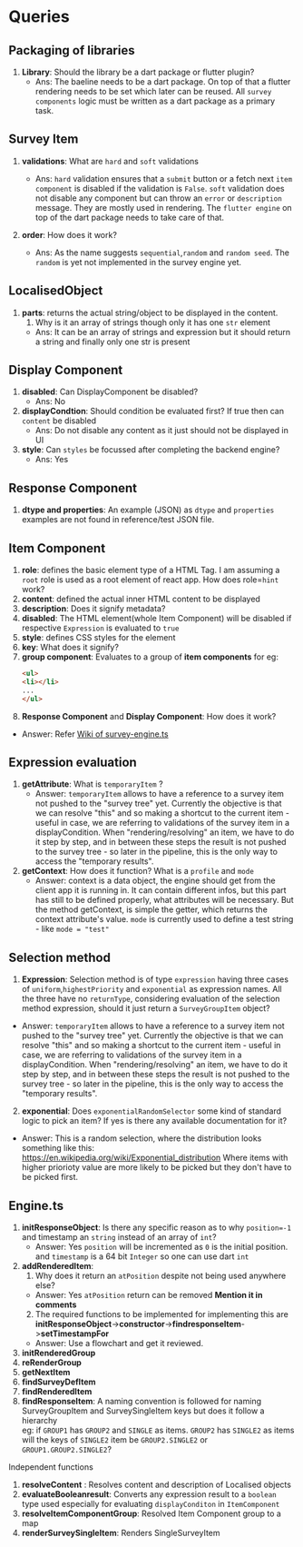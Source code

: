 # Queries

## Packaging of libraries

1. **Library**: Should the library be a dart package or flutter plugin?
   + Ans: The baeline needs to be a dart package. On top of that a flutter rendering needs to be set which later can be reused. All `survey components` logic must be written as a dart package as a primary task.

## Survey Item

1. **validations**: What are `hard` and `soft` validations
   + Ans: `hard` validation ensures that a `submit` button or a fetch next `item component` is disabled if the validation is `False`. `soft` validation does not disable any component but can throw an `error` or `description` message. They are mostly used in rendering. The `flutter engine` on top of the dart package needs to take care of that.
   
2. **order**: How does it work?
    + Ans: As the name suggests `sequential`,`random` and `random seed`. The `random` is yet not implemented in the survey engine yet. 
## LocalisedObject

1. **parts**: returns the actual string/object to be displayed in the content.
   1. Why is it an array of strings though only it has one `str` element
   + Ans: It can be an array of strings and expression but it should return a string and finally only one str is present

## Display Component

1. **disabled**: Can DisplayComponent be disabled?
   + Ans: No 
2. **displayCondtion**: Should condition be evaluated first? If true then can `content` be disabled
   + Ans: Do not disable any content as it just should not be displayed in UI
3. **style**: Can `styles` be focussed after completing the backend engine?
   + Ans: Yes

## Response Component
1. **dtype and properties**: An example (JSON) as `dtype` and `properties` examples are not found in reference/test JSON file.

## Item Component

1. **role**: defines the basic element type of a HTML Tag. I am assuming a `root` role is used as a root element of react app. How does role=`hint` work?
2. **content**: defined the actual inner HTML content to be displayed
3. **description**: Does it signify metadata?
4. **disabled**: The HTML element(whole Item Component) will be disabled if respective `Expression` is evaluated to `true`
5. **style**: defines CSS styles for the element
6. **key**: What does it signify?
7. **group component**: Evaluates to a group of **item components** for eg:
    ```html
   <ul>
   <li></li>
   ...
   </ul> 
   ```
8. **Response Component** and **Display Component**: How does it work?

+ Answer: Refer [Wiki of survey-engine.ts](https://github.com/influenzanet/survey-engine.ts/wiki/Components-of-a-survey-item#components-of-a-survey-item)

## Expression evaluation
1. **getAttribute**: What is `temporaryItem` ?
   + Answer: `temporaryItem` allows to have a reference to a survey item not pushed to the "survey tree" yet. Currently the objective is that we can resolve "this" and so making a shortcut to the current item - useful in case, we are referring to validations of the survey item in a displayCondition. When "rendering/resolving" an item, we have to do it step by step, and in between these steps the result is not pushed to the survey tree - so later in the pipeline, this is the only way to access the "temporary results".
2. **getContext**: How does it function? What is a `profile` and `mode`
   + Answer: context is a data object, the engine should get from the client app it is running in. It can contain different infos, but this part has still to be defined properly, what attributes will be necessary. But the method getContext, is simple the getter, which returns the context attribute's value. `mode` is currently used to define a test string - like `mode = "test"`

## Selection method
1. **Expression**: Selection method is of type `expression` having three cases of `uniform`,`highestPriority` and `exponential` as expression names. All the three have no `returnType`, considering evaluation of the selection method expression, should it just return a `SurveyGroupItem` object?
 + Answer: `temporaryItem` allows to have a reference to a survey item not pushed to the "survey tree" yet. Currently the objective is that we can resolve "this" and so making a shortcut to the current item - useful in case, we are referring to validations of the survey item in a displayCondition. When "rendering/resolving" an item, we have to do it step by step, and in between these steps the result is not pushed to the survey tree - so later in the pipeline, this is the only way to access the "temporary results".

2. **exponential**: Does `exponentialRandomSelector` some kind of standard logic to pick an item? If yes is there any available documentation for it?
+ Answer: This is a random selection, where the distribution looks something like this: https://en.wikipedia.org/wiki/Exponential_distribution
Where items with higher priorioty value are more likely to be picked but they don't have to be picked first. 

## Engine.ts
1. **initResponseObject**: Is there any specific reason as to why `position=-1` and timestamp an `string` instead of an array of `int`?
   + Answer: Yes `position` will be incremented as `0` is the initial position. and `timestamp` is a 64 bit `Integer` so one can use dart `int`
2. **addRenderedItem**: 
   1. Why does it return an `atPosition` despite not being used anywhere else?
   + Answer: Yes `atPosition` return can be removed __Mention it in comments__
   2. The required functions to be implemented for implementing this are **initResponseObject**->**constructor**->**findresponseItem**->**setTimestampFor**
   + Answer: Use a flowchart and get it reviewed.
3. **initRenderedGroup**
4. **reRenderGroup**
5. **getNextItem**
6. **findSurveyDefItem**
7. **findRenderedItem**
8. **findResponseItem**: A naming convention is followed for naming SurveyGroupItem and SurveySingleItem keys but does it follow a hierarchy  
eg:
if `GROUP1` has `GROUP2` and `SINGLE` as items.
`GROUP2` has `SINGLE2` as items
will the keys of `SINGLE2` item be `GROUP2.SINGLE2` or `GROUP1.GROUP2.SINGLE2`?


Independent functions
1. **resolveContent** : Resolves content and description of Localised objects
2. **evaluateBooleanresult**: Converts any expression result to a `boolean` type used especially for evaluating `displayConditon` in `ItemComponent`
3. **resolveItemComponentGroup**: Resolved Item Component group to a map
4. **renderSurveySingleItem**: Renders SingleSurveyItem





 
  
